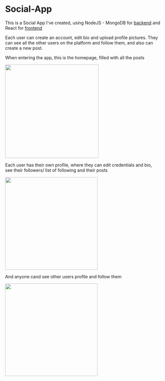 # Social-App

This is a Social App I've created, using NodeJS - MongoDB for [backend](https://github.com/Fcristiii3/Social-App/tree/main/nodeapi) and React for [frontend](https://github.com/Fcristiii3/Social-App/tree/main/react-front)

Each user can create an account, edit bio and upload profile pictures. They can see all the other users on the platform and follow them, and also can create a new post.

When entering the app, this is the homepage, filled with all the posts
<div id="showcase">
  <img src=https://user-images.githubusercontent.com/99788242/219052474-594c1f2f-dde5-485f-b813-120d3e7e1b7e.png height="303" width:'auto'/>
  </div>
  
  Each user has their own profile, where they can edit credentials and bio, see their followers/ list of following and their posts
  
 <div id="showcase">
  <img src=https://user-images.githubusercontent.com/99788242/219051156-b61b7e13-9d21-4db8-bc28-0f1ad1c0d98c.png height="300" width="auto"/>
  </div>
  
 And anyone cand see other users profile and follow them
 
  <div id="showcase">
  <img src=https://user-images.githubusercontent.com/99788242/219054993-1756475e-3c39-4ca5-879f-67f5ed5a89e5.png height="300" width="auto"/>
  </div>

